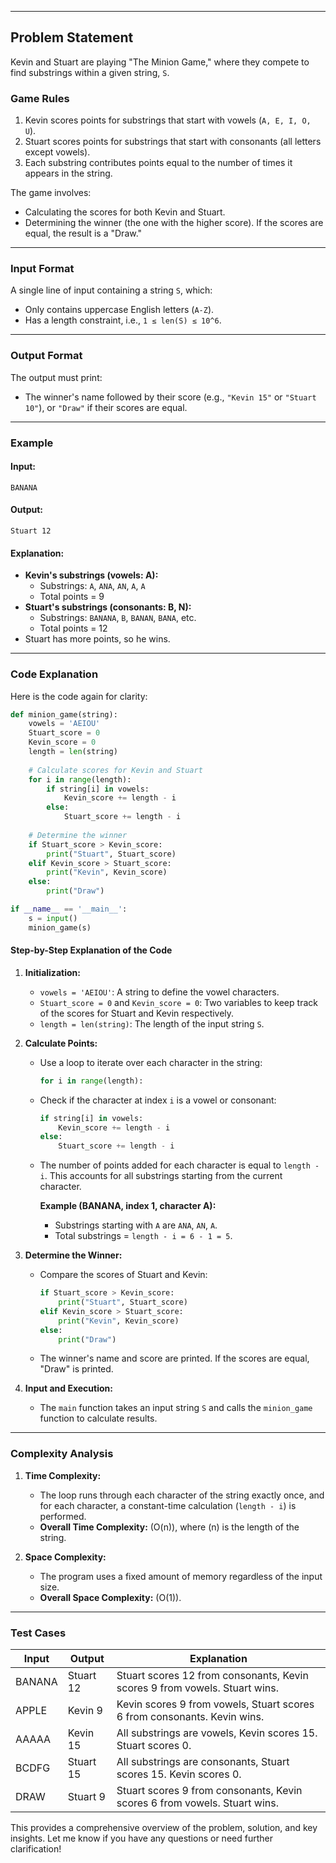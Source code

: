 
---

## **Problem Statement**
Kevin and Stuart are playing "The Minion Game," where they compete to find substrings within a given string, `S`. 

### **Game Rules**
1. Kevin scores points for substrings that start with vowels (`A, E, I, O, U`).
2. Stuart scores points for substrings that start with consonants (all letters except vowels).
3. Each substring contributes points equal to the number of times it appears in the string.

The game involves:
- Calculating the scores for both Kevin and Stuart.
- Determining the winner (the one with the higher score). If the scores are equal, the result is a "Draw."

---

### **Input Format**
A single line of input containing a string `S`, which:
- Only contains uppercase English letters (`A-Z`).
- Has a length constraint, i.e., `1 ≤ len(S) ≤ 10^6`.

---

### **Output Format**
The output must print:
- The winner's name followed by their score (e.g., `"Kevin 15"` or `"Stuart 10"`), or `"Draw"` if their scores are equal.

---

### **Example**
#### Input:
`BANANA`

#### Output:
`Stuart 12`

#### Explanation:
- **Kevin's substrings (vowels: A):**
  - Substrings: `A`, `ANA`, `AN`, `A`, `A`
  - Total points = 9
- **Stuart's substrings (consonants: B, N):**
  - Substrings: `BANANA`, `B`, `BANAN`, `BANA`, etc.
  - Total points = 12
- Stuart has more points, so he wins.

---

### **Code Explanation**

Here is the code again for clarity:

```python
def minion_game(string):
    vowels = 'AEIOU'
    Stuart_score = 0
    Kevin_score = 0
    length = len(string)
    
    # Calculate scores for Kevin and Stuart
    for i in range(length):
        if string[i] in vowels:
            Kevin_score += length - i
        else:
            Stuart_score += length - i
    
    # Determine the winner
    if Stuart_score > Kevin_score:
        print("Stuart", Stuart_score)
    elif Kevin_score > Stuart_score:
        print("Kevin", Kevin_score)
    else:
        print("Draw")

if __name__ == '__main__':
    s = input()
    minion_game(s)
```

#### **Step-by-Step Explanation of the Code**

1. **Initialization:**
   - `vowels = 'AEIOU'`: A string to define the vowel characters.
   - `Stuart_score = 0` and `Kevin_score = 0`: Two variables to keep track of the scores for Stuart and Kevin respectively.
   - `length = len(string)`: The length of the input string `S`.

2. **Calculate Points:**
   - Use a loop to iterate over each character in the string:
     ```python
     for i in range(length):
     ```
   - Check if the character at index `i` is a vowel or consonant:
     ```python
     if string[i] in vowels:
         Kevin_score += length - i
     else:
         Stuart_score += length - i
     ```
   - The number of points added for each character is equal to `length - i`. This accounts for all substrings starting from the current character.

     **Example (BANANA, index 1, character A):**
     - Substrings starting with `A` are `ANA`, `AN`, `A`.
     - Total substrings = `length - i = 6 - 1 = 5`.

3. **Determine the Winner:**
   - Compare the scores of Stuart and Kevin:
     ```python
     if Stuart_score > Kevin_score:
         print("Stuart", Stuart_score)
     elif Kevin_score > Stuart_score:
         print("Kevin", Kevin_score)
     else:
         print("Draw")
     ```
   - The winner's name and score are printed. If the scores are equal, "Draw" is printed.

4. **Input and Execution:**
   - The `main` function takes an input string `S` and calls the `minion_game` function to calculate results.

---

### **Complexity Analysis**

1. **Time Complexity:**
   - The loop runs through each character of the string exactly once, and for each character, a constant-time calculation (`length - i`) is performed.
   - **Overall Time Complexity:** \(O(n)\), where \(n\) is the length of the string.

2. **Space Complexity:**
   - The program uses a fixed amount of memory regardless of the input size.
   - **Overall Space Complexity:** \(O(1)\).

---

### **Test Cases**
| **Input**   | **Output**       | **Explanation**                                                                 |
|-------------|------------------|---------------------------------------------------------------------------------|
| BANANA      | Stuart 12        | Stuart scores 12 from consonants, Kevin scores 9 from vowels. Stuart wins.      |
| APPLE       | Kevin 9          | Kevin scores 9 from vowels, Stuart scores 6 from consonants. Kevin wins.       |
| AAAAA       | Kevin 15         | All substrings are vowels, Kevin scores 15. Stuart scores 0.                   |
| BCDFG       | Stuart 15        | All substrings are consonants, Stuart scores 15. Kevin scores 0.               |
| DRAW        | Stuart 9         | Stuart scores 9 from consonants, Kevin scores 6 from vowels. Stuart wins.      |

This provides a comprehensive overview of the problem, solution, and key insights. Let me know if you have any questions or need further clarification!
